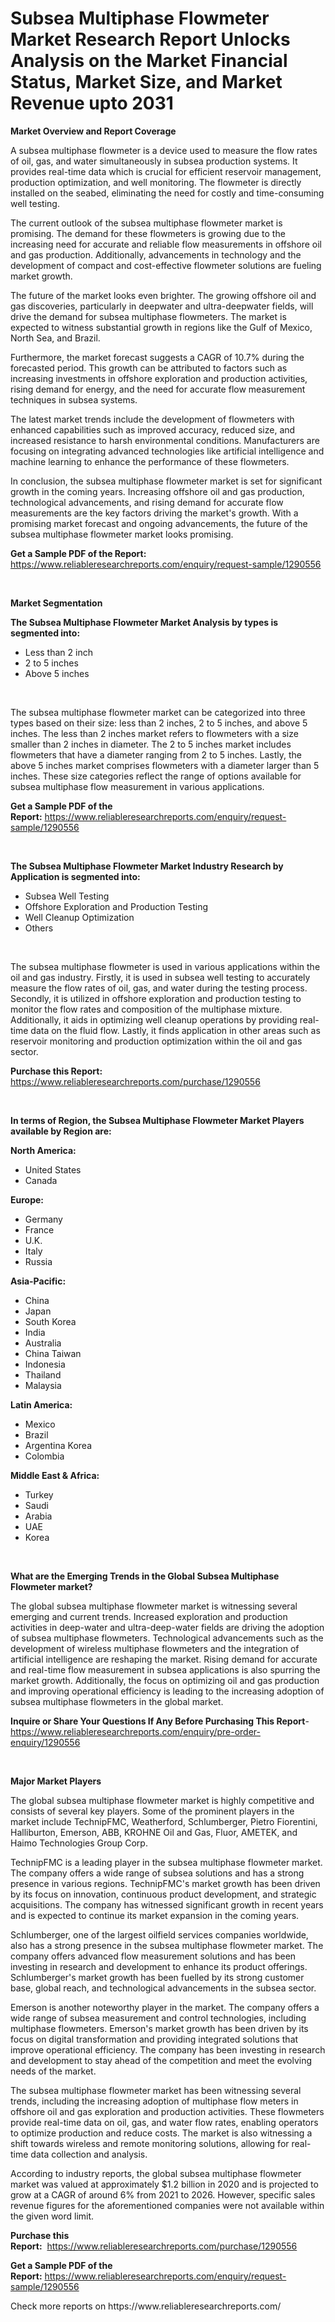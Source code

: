 <p><h1>Subsea Multiphase Flowmeter Market Research Report Unlocks Analysis on the Market Financial Status, Market Size, and Market Revenue upto 2031</h1></p><p><strong>Market Overview and Report Coverage</strong></p>
<p><p>A subsea multiphase flowmeter is a device used to measure the flow rates of oil, gas, and water simultaneously in subsea production systems. It provides real-time data which is crucial for efficient reservoir management, production optimization, and well monitoring. The flowmeter is directly installed on the seabed, eliminating the need for costly and time-consuming well testing.</p><p>The current outlook of the subsea multiphase flowmeter market is promising. The demand for these flowmeters is growing due to the increasing need for accurate and reliable flow measurements in offshore oil and gas production. Additionally, advancements in technology and the development of compact and cost-effective flowmeter solutions are fueling market growth.</p><p>The future of the market looks even brighter. The growing offshore oil and gas discoveries, particularly in deepwater and ultra-deepwater fields, will drive the demand for subsea multiphase flowmeters. The market is expected to witness substantial growth in regions like the Gulf of Mexico, North Sea, and Brazil.</p><p>Furthermore, the market forecast suggests a CAGR of 10.7% during the forecasted period. This growth can be attributed to factors such as increasing investments in offshore exploration and production activities, rising demand for energy, and the need for accurate flow measurement techniques in subsea systems.</p><p>The latest market trends include the development of flowmeters with enhanced capabilities such as improved accuracy, reduced size, and increased resistance to harsh environmental conditions. Manufacturers are focusing on integrating advanced technologies like artificial intelligence and machine learning to enhance the performance of these flowmeters.</p><p>In conclusion, the subsea multiphase flowmeter market is set for significant growth in the coming years. Increasing offshore oil and gas production, technological advancements, and rising demand for accurate flow measurements are the key factors driving the market's growth. With a promising market forecast and ongoing advancements, the future of the subsea multiphase flowmeter market looks promising.</p></p>
<p><strong>Get a Sample PDF of the Report:</strong> <a href="https://www.reliableresearchreports.com/enquiry/request-sample/1290556">https://www.reliableresearchreports.com/enquiry/request-sample/1290556</a></p>
<p>&nbsp;</p>
<p><strong>Market Segmentation</strong></p>
<p><strong>The Subsea Multiphase Flowmeter Market Analysis by types is segmented into:</strong></p>
<p><ul><li>Less than 2 inch</li><li>2 to 5 inches</li><li>Above 5 inches</li></ul></p>
<p>&nbsp;</p>
<p><p>The subsea multiphase flowmeter market can be categorized into three types based on their size: less than 2 inches, 2 to 5 inches, and above 5 inches. The less than 2 inches market refers to flowmeters with a size smaller than 2 inches in diameter. The 2 to 5 inches market includes flowmeters that have a diameter ranging from 2 to 5 inches. Lastly, the above 5 inches market comprises flowmeters with a diameter larger than 5 inches. These size categories reflect the range of options available for subsea multiphase flow measurement in various applications.</p></p>
<p><strong>Get a Sample PDF of the Report:</strong>&nbsp;<a href="https://www.reliableresearchreports.com/enquiry/request-sample/1290556">https://www.reliableresearchreports.com/enquiry/request-sample/1290556</a></p>
<p>&nbsp;</p>
<p><strong>The Subsea Multiphase Flowmeter Market Industry Research by Application is segmented into:</strong></p>
<p><ul><li>Subsea Well Testing</li><li>Offshore Exploration and Production Testing</li><li>Well Cleanup Optimization</li><li>Others</li></ul></p>
<p>&nbsp;</p>
<p><p>The subsea multiphase flowmeter is used in various applications within the oil and gas industry. Firstly, it is used in subsea well testing to accurately measure the flow rates of oil, gas, and water during the testing process. Secondly, it is utilized in offshore exploration and production testing to monitor the flow rates and composition of the multiphase mixture. Additionally, it aids in optimizing well cleanup operations by providing real-time data on the fluid flow. Lastly, it finds application in other areas such as reservoir monitoring and production optimization within the oil and gas sector.</p></p>
<p><strong>Purchase this Report:</strong>&nbsp; <a href="https://www.reliableresearchreports.com/purchase/1290556">https://www.reliableresearchreports.com/purchase/1290556</a></p>
<p>&nbsp;</p>
<p><strong>In terms of Region, the Subsea Multiphase Flowmeter Market Players available by Region are:</strong></p>
<p>
    <p> <strong> North America: </strong>
        <ul>
            <li>United States</li>
            <li>Canada</li>
        </ul>
        </p> 
    <p> <strong> Europe: </strong>
        <ul>
            <li>Germany</li>
            <li>France</li>
            <li>U.K.</li>
            <li>Italy</li>
            <li>Russia</li>
        </ul>
        </p> 
    <p> <strong> Asia-Pacific: </strong>
        <ul>
            <li>China</li>
            <li>Japan</li>
            <li>South Korea</li>
            <li>India</li>
            <li>Australia</li>
            <li>China Taiwan</li>
            <li>Indonesia</li>
            <li>Thailand</li>
            <li>Malaysia</li>
        </ul>
        </p> 
    <p> <strong> Latin America: </strong>
        <ul>
            <li>Mexico</li>
            <li>Brazil</li>
            <li>Argentina Korea</li>
            <li>Colombia</li>
        </ul>
        </p> 
    <p> <strong> Middle East & Africa: </strong>
        <ul>
            <li>Turkey</li>
            <li>Saudi</li>
            <li>Arabia</li>
            <li>UAE</li>
            <li>Korea</li>
        </ul>
    </p>
    </p>
<p>&nbsp;</p>
<p><strong>What are the Emerging Trends in the Global Subsea Multiphase Flowmeter market?</strong></p>
<p><p>The global subsea multiphase flowmeter market is witnessing several emerging and current trends. Increased exploration and production activities in deep-water and ultra-deep-water fields are driving the adoption of subsea multiphase flowmeters. Technological advancements such as the development of wireless multiphase flowmeters and the integration of artificial intelligence are reshaping the market. Rising demand for accurate and real-time flow measurement in subsea applications is also spurring the market growth. Additionally, the focus on optimizing oil and gas production and improving operational efficiency is leading to the increasing adoption of subsea multiphase flowmeters in the global market.</p></p>
<p><strong>Inquire or Share Your Questions If Any Before Purchasing This Report</strong>- <a href="https://www.reliableresearchreports.com/enquiry/pre-order-enquiry/1290556">https://www.reliableresearchreports.com/enquiry/pre-order-enquiry/1290556</a></p>
<p>&nbsp;</p>
<p><strong>Major Market Players</strong></p>
<p><p>The global subsea multiphase flowmeter market is highly competitive and consists of several key players. Some of the prominent players in the market include TechnipFMC, Weatherford, Schlumberger, Pietro Fiorentini, Halliburton, Emerson, ABB, KROHNE Oil and Gas, Fluor, AMETEK, and Haimo Technologies Group Corp.</p><p>TechnipFMC is a leading player in the subsea multiphase flowmeter market. The company offers a wide range of subsea solutions and has a strong presence in various regions. TechnipFMC's market growth has been driven by its focus on innovation, continuous product development, and strategic acquisitions. The company has witnessed significant growth in recent years and is expected to continue its market expansion in the coming years.</p><p>Schlumberger, one of the largest oilfield services companies worldwide, also has a strong presence in the subsea multiphase flowmeter market. The company offers advanced flow measurement solutions and has been investing in research and development to enhance its product offerings. Schlumberger's market growth has been fuelled by its strong customer base, global reach, and technological advancements in the subsea sector.</p><p>Emerson is another noteworthy player in the market. The company offers a wide range of subsea measurement and control technologies, including multiphase flowmeters. Emerson's market growth has been driven by its focus on digital transformation and providing integrated solutions that improve operational efficiency. The company has been investing in research and development to stay ahead of the competition and meet the evolving needs of the market.</p><p>The subsea multiphase flowmeter market has been witnessing several trends, including the increasing adoption of multiphase flow meters in offshore oil and gas exploration and production activities. These flowmeters provide real-time data on oil, gas, and water flow rates, enabling operators to optimize production and reduce costs. The market is also witnessing a shift towards wireless and remote monitoring solutions, allowing for real-time data collection and analysis.</p><p>According to industry reports, the global subsea multiphase flowmeter market was valued at approximately $1.2 billion in 2020 and is projected to grow at a CAGR of around 6% from 2021 to 2026. However, specific sales revenue figures for the aforementioned companies were not available within the given word limit.</p></p>
<p><strong>Purchase this Report:</strong>&nbsp;&nbsp;<a href="https://www.reliableresearchreports.com/purchase/1290556">https://www.reliableresearchreports.com/purchase/1290556</a></p>
<p></p>
<p><strong>Get a Sample PDF of the Report:</strong>&nbsp;<a href="https://www.reliableresearchreports.com/enquiry/request-sample/1290556">https://www.reliableresearchreports.com/enquiry/request-sample/1290556</a></p>
<p>Check more reports on https://www.reliableresearchreports.com/</p>